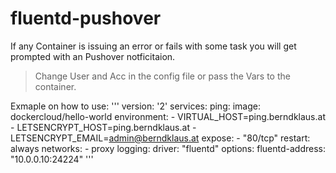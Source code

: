 # fluentd-pushover

If any Container is issuing an error or fails with some task you will get prompted with an Pushover notficitaion.

> Change User and Acc in the config file or pass the Vars to the container.

Exmaple on how to use:
'''
version: '2'
services:
  ping:
      image: dockercloud/hello-world
      environment:
       - VIRTUAL_HOST=ping.berndklaus.at
       - LETSENCRYPT_HOST=ping.berndklaus.at
       - LETSENCRYPT_EMAIL=admin@berndklaus.at
      expose:
       - "80/tcp"
      restart: always
      networks:
       - proxy
      logging:
       driver: "fluentd"
       options:
         fluentd-address: "10.0.0.10:24224"
'''
